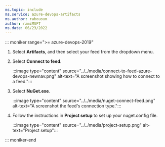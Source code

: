 ```yaml
---
ms.topic: include
ms.service: azure-devops-artifacts
ms.author: rabououn
author: ramiMSFT
ms.date: 06/23/2022
---
```


::: moniker range=">= azure-devops-2019"

1. Select **Artifacts**, and then select your feed from the dropdown menu.

1. Select **Connect to feed**.

    :::image type="content" source="../../media/connect-to-feed-azure-devops-newnav.png" alt-text="A screenshot showing how to connect to a feed.":::

1. Select **NuGet.exe**.

    :::image type="content" source="../../media/nuget-connect-feed.png" alt-text="A screenshot the feed's connection type.":::

1. Follow the instructions in **Project setup** to set up your nuget.config file.

    :::image type="content" source="../../media/project-setup.png" alt-text="Project setup":::

::: moniker-end


